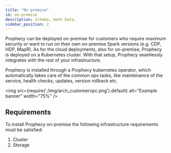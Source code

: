 ```yaml
---
title: "On premise"
id: on-premise
description: Schema, meet Data.
sidebar_position: 2
---
```


Prophecy can be deployed on-premise for customers who require maximum security or want to run on their own on-premise
Spark versions (e.g. CDP, HDP, MapR). As for the cloud deployments, also for on-premise, Prophecy is deployed on a
Kubernetes cluster. With that setup, Prophecy seamlessly integrates with the rest of your infrastructure.

Prophecy is installed through a Prophecy kubernetes operator, which automatically takes care of the common ops tasks,
like maintenance of the service, health checks, updates, version rollback etc.

<img src={require('./img/arch_customervpc.png').default} alt="Example banner" width="75%" />

## Requirements

To install Prophecy on-premise the following infrastructure requirements must be satisfied: 

1. Cluster
2. Storage
